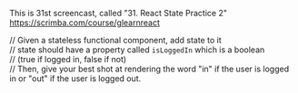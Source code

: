 This is 31st screencast, called "31. React State Practice 2"<br />
https://scrimba.com/course/glearnreact

// Given a stateless functional component, add state to it<br />
// state should have a property called `isLoggedIn` which is a boolean<br />
// (true if logged in, false if not)<br />
// Then, give your best shot at rendering the word "in" if the user is logged in or "out" if the user is logged out.